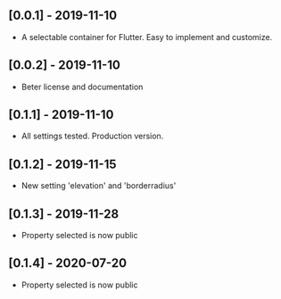 ## [0.0.1] - 2019-11-10

* A selectable container for Flutter. Easy to implement and customize.

## [0.0.2] - 2019-11-10

* Beter license and documentation

## [0.1.1] - 2019-11-10

* All settings tested. Production version.

## [0.1.2] - 2019-11-15

* New setting 'elevation' and 'borderradius'

## [0.1.3] - 2019-11-28

* Property selected is now public

## [0.1.4] - 2020-07-20

* Property selected is now public

